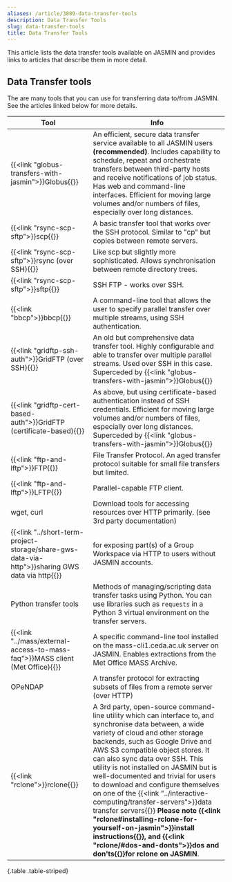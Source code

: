 ```yaml
---
aliases: /article/3809-data-transfer-tools
description: Data Transfer Tools
slug: data-transfer-tools
title: Data Transfer Tools
---
```


This article lists the data transfer tools available on JASMIN and provides
links to articles that describe them in more detail.

## Data Transfer tools

The are many tools that you can use for transferring data to/from JASMIN. See
the articles linked below for more details.

Tool | Info
---|---
{{<link "globus-transfers-with-jasmin">}}Globus{{</link>}} | An efficient, secure data transfer service available to all JASMIN users **(recommended)**. Includes capability to schedule, repeat and orchestrate transfers between third-party hosts and receive notifications of job status. Has web and command-line interfaces. Efficient for moving large volumes and/or numbers of files, especially over long distances.
{{<link "rsync-scp-sftp">}}scp{{</link>}} |  A basic transfer tool that works over the SSH protocol. Similar to "cp" but copies between remote servers.  
{{<link "rsync-scp-sftp">}}rsync (over SSH){{</link>}} |  Like scp but slightly more sophisticated. Allows synchronisation between remote directory trees.  
{{<link "rsync-scp-sftp">}}sftp{{</link>}} |  SSH FTP - works over SSH.  
{{<link "bbcp">}}bbcp{{</link>}} |  A command-line tool that allows the user to specify parallel transfer over multiple streams, using SSH authentication.
{{<link "gridftp-ssh-auth">}}GridFTP (over SSH){{</link>}} |  An old but comprehensive data transfer tool. Highly configurable and able to transfer over multiple parallel streams. Used over SSH in this case. Superceded by {{<link "globus-transfers-with-jasmin">}}Globus{{</link>}}
{{<link "gridftp-cert-based-auth">}}GridFTP (certificate-based){{</link>}} |  As above, but using certificate-based authentication instead of SSH credentials. Efficient for moving large volumes and/or numbers of files, especially over long distances.  Superceded by {{<link "globus-transfers-with-jasmin">}}Globus{{</link>}}
{{<link "ftp-and-lftp">}}FTP{{</link>}} |  File Transfer Protocol. An aged transfer protocol suitable for small file transfers but limited.
{{<link "ftp-and-lftp">}}LFTP{{</link>}} |  Parallel-capable FTP client.
wget, curl  |  Download tools for accessing resources over HTTP primarily. (see 3rd party documentation)
{{<link "../short-term-project-storage/share-gws-data-via-http">}}sharing GWS data via http{{</link>}} | for exposing part(s) of a Group Workspace via HTTP to users without JASMIN accounts.
Python transfer tools  |  Methods of managing/scripting data transfer tasks using Python. You can use libraries such as `requests` in a Python 3 virtual environment on the transfer servers.  
{{<link "../mass/external-access-to-mass-faq">}}MASS client (Met Office){{</link>}}|  A specific command-line tool installed on the mass-cli1.ceda.ac.uk server on JASMIN. Enables extractions from the Met Office MASS Archive.
OPeNDAP  |  A transfer protocol for extracting subsets of files from a remote server (over HTTP)
{{<link "rclone">}}rclone{{</link>}} |  A 3rd party, open-source command-line utility which can interface to, and synchronise data between, a wide variety of cloud and other storage backends, such as Google Drive and AWS S3 compatible object stores. It can also sync data over SSH.   This utility is not installed on JASMIN but is well-documented and trivial for users to download and configure themselves on one of the {{<link "../interactive-computing/transfer-servers">}}data transfer servers{{</link>}} **Please note {{<link "rclone#installing-rclone-for-yourself-on-jasmin">}}install instructions{{</link>}}, and {{<link "rclone/#dos-and-donts">}}dos and don'ts{{</link>}}for rclone on JASMIN**.
{.table .table-striped}
